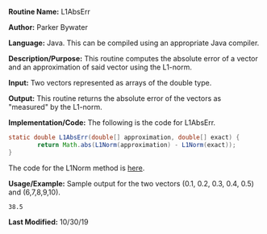 **Routine Name:** L1AbsErr 

**Author:** Parker Bywater

**Language:** Java. This can be compiled using an appropriate Java compiler. 

**Description/Purpose:** This routine computes the absolute error of a vector and an approximation of said vector
using the L1-norm.  

**Input:** Two vectors represented as arrays of the double type.
 
**Output:** This routine returns the absolute error of the vectors as "measured" by the L1-norm. 

**Implementation/Code:** The following is the code for L1AbsErr. 
   
```java 
static double L1AbsErr(double[] approximation, double[] exact) {
        return Math.abs(L1Norm(approximation) - L1Norm(exact));
}
```
The code for the L1Norm method is [here](./L1Norm.md).

**Usage/Example:** Sample output for the two vectors (0.1, 0.2, 0.3, 0.4, 0.5) and (6,7,8,9,10).  
    
    38.5

**Last Modified:** 10/30/19

